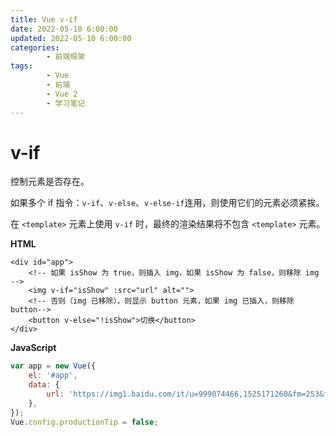 ```yaml
---
title: Vue v-if
date: 2022-05-10 6:00:00
updated: 2022-05-10 6:00:00
categories:
        - 前端框架
tags:
        - Vue
        - 前端
        - Vue 2
        - 学习笔记
---
```


# v-if

控制元素是否存在。

如果多个 if 指令：`v-if`、`v-else`、`v-else-if`连用，则使用它们的元素必须紧挨。

在 `<template>` 元素上使用 `v-if` 时，最终的渲染结果将不包含 `<template>` 元素。

**HTML**

```vue
<div id="app">
    <!-- 如果 isShow 为 true，则插入 img，如果 isShow 为 false，则移除 img -->
    <img v-if="isShow" :src="url" alt="">
    <!-- 否则（img 已移除），则显示 button 元素，如果 img 已插入，则移除 button-->
    <button v-else="!isShow">切换</button>
</div>
```

**JavaScript**

```js
var app = new Vue({
	el: '#app',
	data: {
		url: 'https://img1.baidu.com/it/u=999074466,1525171260&fm=253&fmt=auto&app=138&f=JPEG?w=500&h=333',
	},
});
Vue.config.productionTip = false;
```

